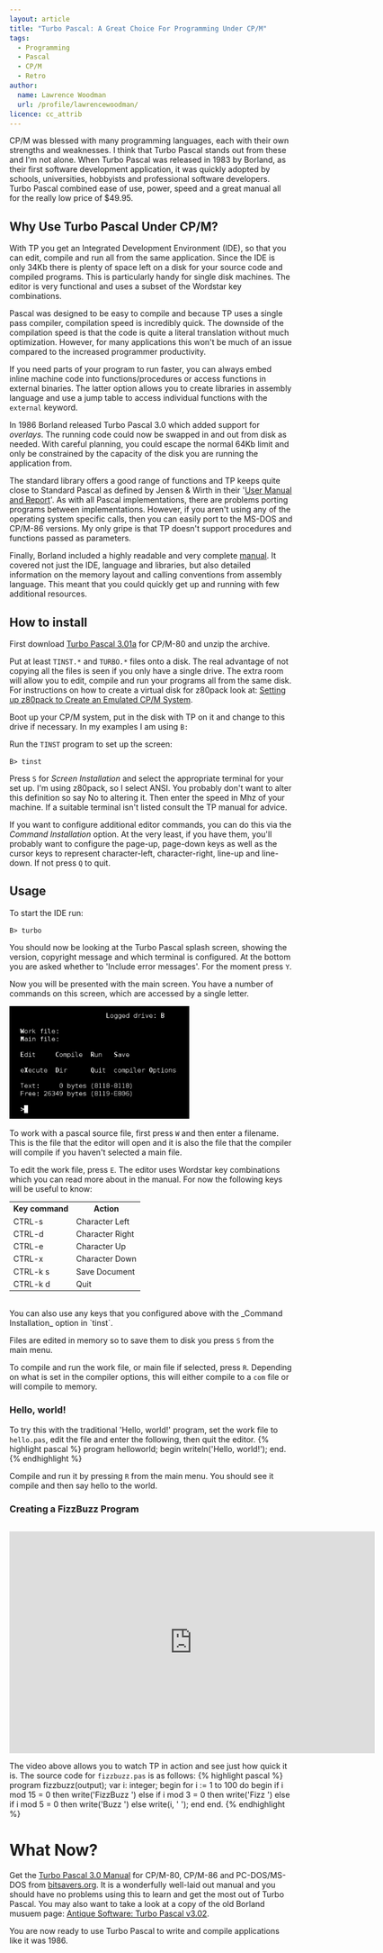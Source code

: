```yaml
---
layout: article
title: "Turbo Pascal: A Great Choice For Programming Under CP/M"
tags:
  - Programming
  - Pascal
  - CP/M
  - Retro
author:
  name: Lawrence Woodman
  url: /profile/lawrencewoodman/
licence: cc_attrib
---
```


CP/M was blessed with many programming languages, each with their own strengths and weaknesses.  I think that Turbo Pascal stands out from these and I'm not alone.  When Turbo Pascal was released in 1983 by Borland, as their first software development application, it was quickly adopted by schools, universities, hobbyists and professional software developers.  Turbo Pascal combined ease of use, power, speed and a great manual all for the really low price of $49.95.

## Why Use Turbo Pascal Under CP/M?
With TP you get an Integrated Development Environment (IDE), so that you can edit, compile and run all from the same application.  Since the IDE is only 34Kb there is plenty of space left on a disk for your source code and compiled programs.  This is particularly handy for single disk machines.  The editor is very functional and uses a subset of the Wordstar key combinations.

Pascal was designed to be easy to compile and because TP uses a single pass compiler, compilation speed is incredibly quick.  The downside of the compilation speed is that the code is quite a literal translation without much optimization.  However, for many applications this won't be much of an issue compared to the increased programmer productivity.

If you need parts of your program to run faster, you can always embed inline machine code into functions/procedures or access functions in external binaries.  The latter option allows you to create libraries in assembly language and use a jump table to access individual functions with the `external` keyword.

In 1986 Borland released Turbo Pascal 3.0 which added support for _overlays_.  The running code could now be swapped in and out from disk as needed.  With careful planning, you could escape the normal 64Kb limit and only be constrained by the capacity of the disk you are running the application from.

The standard library offers a good range of functions and TP keeps quite close to Standard Pascal as defined by Jensen & Wirth in their '[User Manual and Report](http://books.google.co.uk/books?id=xXSZbSLFTM8C&printsec=frontcover#v=onepage&q&f=false)'.  As with all Pascal implementations, there are problems porting programs between implementations.  However, if you aren't using any of the operating system specific calls, then you can easily port to the MS-DOS and CP/M-86 versions.  My only gripe is that TP doesn't support procedures and functions passed as parameters.

Finally, Borland included a highly readable and very complete [manual](http://bitsavers.trailing-edge.com/pdf/borland/turbo_pascal/Turbo_Pascal_Version_3.0_Reference_Manual_1986.pdf).  It covered not just the IDE, language and libraries, but also detailed information on the memory layout and calling conventions from assembly language.  This meant that you could quickly get up and running with few additional resources.

## How to install
First download [Turbo Pascal 3.01a](http://www.retroarchive.org/cpm/lang/TP_301A.ZIP) for CP/M-80 and unzip the archive.

Put at least `TINST.*` and `TURBO.*` files onto a disk.  The real advantage of not copying all the files is seen if you only have a single drive.  The extra room will allow you to edit, compile and run your programs all from the same disk.  For instructions on how to create a virtual disk for z80pack look at: [Setting up z80pack to Create an Emulated CP/M System](/2008/10/17/setting-up-z80pack-to-create-an-emulated-cpm-system/).

Boot up your CP/M system, put in the disk with TP on it and change to this drive if necessary.  In my examples I am using `B:`

Run the `TINST` program to set up the screen:

    B> tinst

Press `S` for _Screen Installation_ and select the appropriate terminal for your set up.  I'm using z80pack, so I select ANSI.  You probably don't want to alter this definition so say No to altering it.  Then enter the speed in Mhz of your machine.  If a suitable terminal isn't listed consult the TP manual for advice.

If you want to configure additional editor commands, you can do this via the _Command Installation_ option.  At the very least, if you have them, you'll probably want to configure the page-up, page-down keys as well as the cursor keys to represent character-left, character-right, line-up and line-down.  If not press `Q` to quit.


## Usage
To start the IDE run:

    B> turbo

You should now be looking at the Turbo Pascal splash screen, showing the version, copyright message and which terminal is configured.  At the bottom you are asked whether to 'Include error messages'.  For the moment press `Y`.

Now you will be presented with the main screen.  You have a number of commands on this screen, which are accessed by a single letter.

<img class="leftFlow" src="/images/posts/turbo_pascal_cpm_main.png" />

To work with a pascal source file, first press `W` and then enter a filename.  This is the file that the editor will open and it is also the file that the compiler will compile if you haven't selected a main file.

To edit the work file, press `E`.  The editor uses Wordstar key combinations which you can read more about in the manual.  For now the following keys will be useful to know:

<table class="neatTable" style="clear: left;">
  <tr><th>Key command</th><th>Action</th></tr>
  <tr><td>CTRL-s</td><td>Character Left</td></tr>
  <tr><td>CTRL-d</td><td>Character Right</td></tr>
  <tr><td>CTRL-e</td><td>Character Up</td></tr>
  <tr><td>CTRL-x</td><td>Character Down</td></tr>
  <tr><td>CTRL-k s</td><td>Save Document</td></tr>
  <tr><td>CTRL-k d</td><td>Quit</td></tr>
</table>
<br />
You can also use any keys that you configured above with the _Command Installation_ option in `tinst`.

Files are edited in memory so to save them to disk you press `S` from the main menu.

To compile and run the work file, or main file if selected, press `R`.  Depending on what is set in the compiler options, this will either compile to a `com` file or will compile to memory.


### Hello, world!

To try this with the traditional 'Hello, world!' program, set the work file to `hello.pas`, edit the file and enter the following, then quit the editor.
{% highlight pascal %}
program helloworld;
begin
  writeln('Hello, world!');
end.
{% endhighlight %}

Compile and run it by pressing `R` from the main menu.  You should see it compile and then say hello to the world.

### Creating a FizzBuzz Program

<object style="margin-top: 1em; margin-right:1em; margin-bottom:1em;" align="left" width="650" height="394">
  <param name="movie" value="http://www.youtube.com/v/acYu0sL9Ol0&amp;hl=en&amp;fs=1"></param>
  <param name="allowFullScreen" value="true"></param>
  <param name="allowscriptaccess" value="always"></param>
  <embed src="http://www.youtube.com/v/acYu0sL9Ol0&amp;hl=en&amp;fs=1" type="application/x-shockwave-flash" allowscriptaccess="always" allowfullscreen="true" width="650" height="394"></embed>
</object>

The video above allows you to watch TP in action and see just how quick it is.  The source code for `fizzbuzz.pas` is as follows:
{% highlight pascal %}
program fizzbuzz(output);
var
  i: integer;
begin
  for i := 1 to 100 do
  begin
    if i mod 15 = 0 then
      write('FizzBuzz ')
    else if i mod 3 = 0 then
      write('Fizz ')
    else if i mod 5 = 0 then
      write('Buzz ')
    else
      write(i, ' ');
  end
end.
{% endhighlight %}


# What Now?
Get the [Turbo Pascal 3.0 Manual](http://bitsavers.trailing-edge.com/pdf/borland/turbo_pascal/Turbo_Pascal_Version_3.0_Reference_Manual_1986.pdf) for CP/M-80, CP/M-86 and PC-DOS/MS-DOS from [bitsavers.org](http://bitsavers.org).  It is a wonderfully well-laid out manual and you should have no problems using this to learn and get the most out of Turbo Pascal.  You may also want to take a look at a copy of the old Borland musuem page: [Antique Software: Turbo Pascal v3.02](http://edn.embarcadero.com/article/20792).

You are now ready to use Turbo Pascal to write and compile applications like it was 1986.
